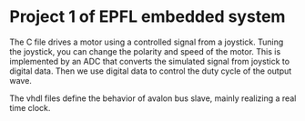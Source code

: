 # Project 1 of EPFL embedded system
The C file drives a motor using a controlled signal from a joystick. Tuning the joystick, you can change the polarity and speed of the motor. 
This is implemented by an ADC that converts the simulated signal from joystick to digital data. Then we use digital data to control the duty cycle of the output wave. 

The vhdl files define the behavior of avalon bus slave, mainly realizing a real time clock.
